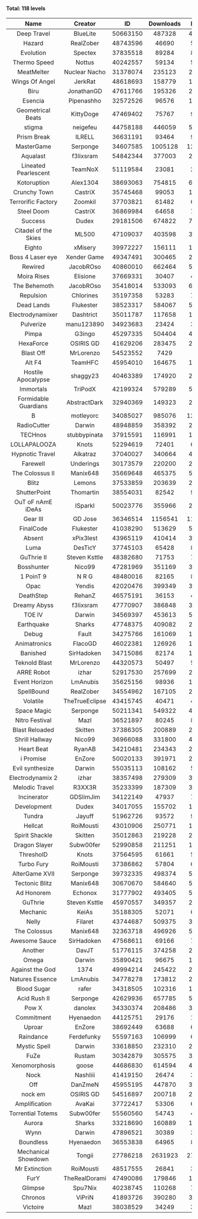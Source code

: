 #### Total: 118 levels

| Name | Creator | ID | Downloads | Likes |
|:---:|:---:|:---:|:---:|:---:|
| Deep Travel | BlueLite | 50663150 | 487328 | 43981
| Hazard | RealZober | 48743596 | 46690 | 5090
| Evolution | Spectex | 37835518 | 89284 | 8975
| Thermo Speed | Nottus | 40242557 | 59134 | 5514
| MeatMelter | Nuclear Nacho | 31378074 | 235123 | 24916
| Wings Of Angel | JerkRat | 48618693 | 158779 | 16687
| Biru | JonathanGD | 47611766 | 195326 | 28125
| Esencia | Pipenashho | 32572526 | 96576 | 11980
| Geometrical Beats | KittyDoge | 47469402 | 75767 | 9504
| stigma | neigefeu | 44758188 | 446059 | 51642
| Prism Break | ILRELL | 36631191 | 93464 | 9871
| MasterGame | Serponge | 34607585 | 1005128 | 127432
| Aqualast | f3lixsram | 54842344 | 377003 | 24690
| Lineated Pearlescent | TeamNoX | 51119584 | 23081 | 2824
| Kotoruption | Alex1304 | 38693063 | 754815 | 67358
| Crunchy Town | CastriX | 35745468 | 99053 | 13723
| Terrorific Factory | Zoomkil | 37703821 | 61482 | 6226
| Steel Doom | CastriX | 36869984 | 64658 | 7883
| Success | Dudex | 29181506 | 674822 | 77081
| Citadel of the Skies | ML500 | 47109037 | 403598 | 32170
| Eighto | xMisery | 39972227 | 156111 | 13739
| Boss 4 Laser eye | Xender Game | 49347491 | 300465 | 26266
| Rewired | JacobROso | 40860010 | 662464 | 50790
| Moira Rises | Elisione | 37669331 | 30407 | 4572
| The Behemoth | JacobROso | 35418014 | 533093 | 62517
| Repulsion | Chlorines | 35197358 | 53283 | 7092
| Dead Lands | Flukester | 38523317 | 584067 | 59580
| Electrodynamixer | Dashtrict | 35011787 | 117658 | 16598
| Pulverize | manu123890 | 34923683 | 23424 | 3690
| Pimpa | G3ingo | 45297335 | 504404 | 42017
| HexaForce | OSIRIS GD | 41629206 | 283475 | 22291
| Blast Off | MrLorenzo | 54523552 | 7429 | 873
| Alt F4 | TeamHFC | 45954010 | 164675 | 13706
| Hostile Apocalypse | shaggy23 | 40463389 | 174920 | 25640
| Immortals | TriPodX | 42199324 | 579289 | 51149
| Formidable Guardians | AbstractDark | 32940369 | 149323 | 21541
| B | motleyorc | 34085027 | 985076 | 121320
| RadioCutter | Darwin | 48948859 | 358392 | 25488
| TECHnos | stubbypinata | 37915591 | 116991 | 13396
| LOLLAPALOOZA | Knots | 52294619 | 72401 | 6501
| Hypnotic Travel | Alkatraz | 37040027 | 340664 | 47508
| Farewell | Underings | 30173579 | 220200 | 28066
| The Colossus II | Manix648 | 35669648 | 465375 | 51721
| Blitz | Lemons | 37533859 | 203639 | 24632
| ShutterPoint | Thomartin | 38554031 | 82542 | 9474
| OuT oF nAmE iDeAs | ISparkI | 50023776 | 355966 | 27870
| Gear III | GD Jose | 36346514 | 1156541 | 119018
| FinalCode | Flukester | 41038290 | 513629 | 50724
| Absent | xPix3lest | 43965119 | 410414 | 31800
| Luma | DesTicY | 37745103 | 65428 | 8260
| GuThrie II | Steven Ksttle | 48382680 | 71753 | 7399
| Bosshunter | Nico99 | 47281969 | 351169 | 31582
| 1 PoinT 9 | N R G | 48480016 | 82165 | 8080
| Opac | Yendis | 42020476 | 399349 | 39330
| DeathStep | RehanZ | 46575191 | 36153 | 4045
| Dreamy Abyss | f3lixsram | 47770907 | 386848 | 30720
| TOE IV | Darwin | 34569397 | 453613 | 53506
| Earthquake  | Sharks | 47748375 | 409082 | 22519
| Debug | Fault | 34275766 | 161069 | 19910
| Animatronics | FlacoGD | 46022381 | 126926 | 13137
| Banished | SirHadoken | 34715086 | 82174 | 10421
| Teknold Blast | MrLorenzo | 44320573 | 50497 | 5048
| ARRE Robot | izhar | 52917530 | 257699 | 24867
| Event Horizon | LmAnubis | 35625156 | 98936 | 12058
| SpellBound | RealZober | 34554962 | 167105 | 22582
| Volatile | TheTrueEclipse | 43415745 | 40471 | 4103
| Space Magic | Serponge | 50211341 | 549322 | 46213
| Nitro Festival | Mazl | 36521897 | 80245 | 8516
| Blast Reloaded | Skitten | 37386305 | 200889 | 21913
| Shrill Hallway | Nico99 | 36966088 | 331800 | 44107
| Heart Beat | RyanAB | 34210481 | 234343 | 28951
| i Promise | EnZore | 50020133 | 391971 | 23002
| Evil synthesize | Darwin | 55035113 | 108162 | 5187
| Electrodynamix 2 | izhar | 38357498 | 279309 | 33136
| Melodic Travel | R3XX3R | 35233399 | 187309 | 31221
| Incinerator | GDSlimJim | 34122149 | 47937 | 7238
| Development | Dudex | 34017055 | 155702 | 17848
| Tundra | Jayuff | 51962726 | 93572 | 9121
| Hellcat | RoiMousti | 43010906 | 250771 | 18094
| Spirit Shackle | Skitten | 35012863 | 219228 | 29205
| Dragon Slayer | Subw00fer | 52990858 | 211251 | 16755
| ThresholD | Knots | 37564595 | 61661 | 5393
| Turbo Fury | RoiMousti | 37386862 | 57804 | 6700
| AlterGame XVII | Serponge | 39732335 | 498374 | 52327
| Tectonic Blitz | Manix648 | 30670670 | 584640 | 59705
| Ad Honorem | Echonox | 31777902 | 493405 | 50590
| GuThrie | Steven Ksttle | 45970557 | 349357 | 26591
| Mechanic | KeiAs | 35188305 | 52071 | 6458
| Nelly | Filaret | 43744687 | 509375 | 35771
| The Colossus | Manix648 | 32363718 | 496926 | 52778
| Awesome Sauce | SirHadoken | 47568611 | 69166 | 7865
| Another | DavJT | 51776115 | 374258 | 28407
| Omega | Darwin | 35890421 | 96675 | 12040
| Against the God | 1374 | 49994214 | 245422 | 24756
| Natures Essence | LmAnubis | 34778278 | 173812 | 22707
| Blood Sugar | rafer | 34318505 | 102316 | 12918
| Acid Rush II | Serponge | 42629936 | 657785 | 55276
| Pow X | danolex | 34330374 | 208486 | 31227
| Commitment | Hyenaedon | 44125751 | 29176 | 1962
| Uproar | EnZore | 38692449 | 63688 | 6176
| Raindance | Ferdefunky | 55597163 | 106999 | 6426
| Mystic Spell | Darwin | 33618850 | 232310 | 26317
| FuZe | Rustam | 30342879 | 305575 | 30861
| Xenomorphosis | goose | 44686830 | 614594 | 45223
| Nock | NashIiii | 41419150 | 26474 | 3087
| Off | DanZmeN | 45955195 | 447870 | 38521
| nock em | OSIRIS GD | 54516897 | 200718 | 21808
| Amplification | AvaKai | 37722417 | 53306 | 6451
| Torrential Totems | Subw00fer | 55560560 | 54743 | 4425
| Aurora | Sharks | 33218690 | 160889 | 16962
| Wynn | Darwin | 47896521 | 30389 | 3721
| Boundless | Hyenaedon | 36553838 | 64965 | 8162
| Mechanical Showdown | Tongii | 27786218 | 2631923 | 278655
| Mr Extinction | RoiMousti | 48517555 | 26841 | 3027
| FurY | TheRealDorami | 47490086 | 179846 | 18833
| Glimpse | Spu7Nix | 40238745 | 110268 | 7667
| Chronos | ViPriN | 41893726 | 390280 | 34906
| Victoire | Mazl | 38038529 | 34249 | 3697
